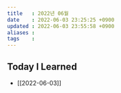 ```yaml
---
title   : 2022년 06월 
date    : 2022-06-03 23:25:25 +0900
updated : 2022-06-03 23:55:58 +0900
aliases : 
tags    : 
---
```

## Today I Learned
- [[2022-06-03]]
